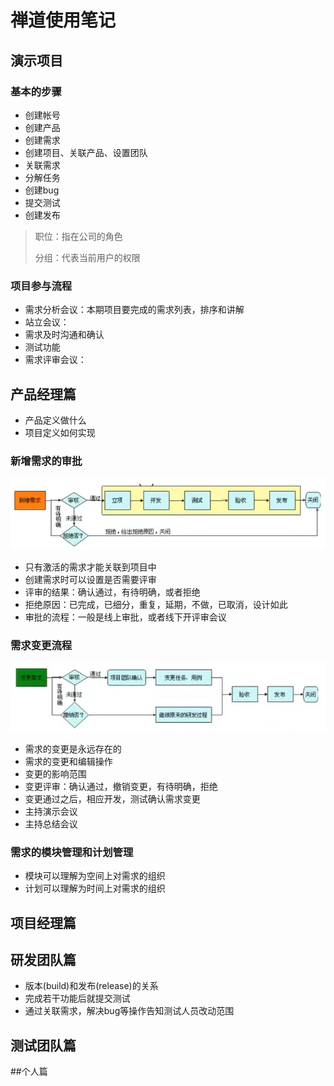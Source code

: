 # 禅道使用笔记

## 演示项目

### 基本的步骤

* 创建帐号
* 创建产品
* 创建需求
* 创建项目、关联产品、设置团队
* 关联需求
* 分解任务
* 创建bug
* 提交测试
* 创建发布

> 职位：指在公司的角色
>
> 分组：代表当前用户的权限

### 项目参与流程

* 需求分析会议：本期项目要完成的需求列表，排序和讲解
* 站立会议：
* 需求及时沟通和确认
* 测试功能
* 需求评审会议：

## 产品经理篇

* 产品定义做什么
* 项目定义如何实现

### 新增需求的审批

![](./images/6.png)

* 只有激活的需求才能关联到项目中
* 创建需求时可以设置是否需要评审
* 评审的结果：确认通过，有待明确，或者拒绝
* 拒绝原因：已完成，已细分，重复，延期，不做，已取消，设计如此
* 审批的流程：一般是线上审批，或者线下开评审会议

### 需求变更流程

![](./images/7.png)

* 需求的变更是永远存在的
* 需求的变更和编辑操作
* 变更的影响范围
* 变更评审：确认通过，撤销变更，有待明确，拒绝
* 变更通过之后，相应开发，测试确认需求变更
* 主持演示会议
* 主持总结会议

### 需求的模块管理和计划管理

* 模块可以理解为空间上对需求的组织
* 计划可以理解为时间上对需求的组织

## 项目经理篇



## 研发团队篇

* 版本(build)和发布(release)的关系
* 完成若干功能后就提交测试
* 通过关联需求，解决bug等操作告知测试人员改动范围

## 测试团队篇



##个人篇